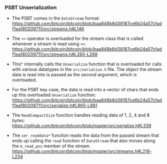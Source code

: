 ### PSBT Unserialization

* The PSBT comes in the `DataStream` format:
 https://github.com/bitcoin/bitcoin/blob/baa848b8d38187ce6b24a57cfadf1ea180209711/src/streams.h#L146

* The `>>` operator is overloaded for the stream class that is called whenever a
stream is read using `>>`.
 https://github.com/bitcoin/bitcoin/blob/baa848b8d38187ce6b24a57cfadf1ea180209711/src/streams.h#L265-L269

* This^ internally calls the `Unserialize` function that is overloaded for calls
with various datatypes in the `src/serialize.h` file. The object the stream data
is read into is passed as the second argument, which is overloaded.

* For the PSBT key case, the data is read into a vector of chars that ends up 
this overloaded `Unserialize` function:
 https://github.com/bitcoin/bitcoin/blob/baa848b8d38187ce6b24a57cfadf1ea180209711/src/serialize.h#L865-L881

* The `ReadCompactSize` function handles reading data of 1, 2, 4 and 8 bytes:
 https://github.com/bitcoin/bitcoin/blob/master/src/serialize.h#L339

* The `ser_readdata*` function reads the data from the passed stream that ends up
calling the `read` function of `DataStream` that also moves along the `m_read_pos` 
member of the stream.
 https://github.com/bitcoin/bitcoin/blob/master/src/streams.h#L218-L234


